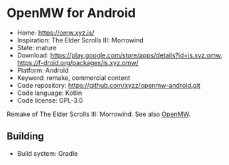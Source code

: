 # OpenMW for Android

- Home: https://omw.xyz.is/
- Inspiration: The Elder Scrolls III: Morrowind
- State: mature
- Download: https://play.google.com/store/apps/details?id=is.xyz.omw, https://f-droid.org/packages/is.xyz.omw/
- Platform: Android
- Keyword: remake, commercial content
- Code repository: https://github.com/xyzz/openmw-android.git
- Code language: Kotlin
- Code license: GPL-3.0

Remake of The Elder Scrolls III: Morrowind.
See also [OpenMW](openmw.md).

## Building

- Build system: Gradle
